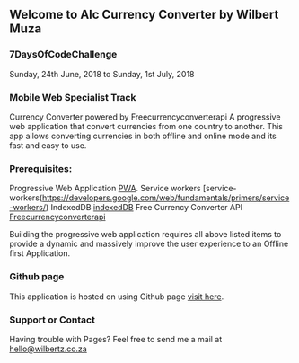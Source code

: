 ## Welcome to Alc Currency Converter by Wilbert Muza

### 7DaysOfCodeChallenge
   Sunday, 24th June, 2018 to Sunday, 1st July, 2018

### Mobile Web Specialist Track

Currency Converter powered by Freecurrencyconverterapi A progressive web application that convert currencies from one country to another.
This app allows converting currencies in both offline and online mode and its fast and easy to use.


### Prerequisites:

Progressive Web Application  [PWA](https://developers.google.com/web/progressive-web-apps/).
Service workers [service-workers(https://developers.google.com/web/fundamentals/primers/service-workers/)
IndexedDB [indexedDB](https://developer.mozilla.org/en-US/docs/Web/API/IndexedDB_API)
Free Currency Converter API [Freecurrencyconverterapi](https://www.currencyconverterapi.com/)

Building the progressive web application requires all above listed items to provide a dynamic and massively improve the user experience to an Offline first Application.

### Github page

This application is hosted on using Github page [visit here]().

### Support or Contact

Having trouble with Pages? Feel free to send me a mail at hello@wilbertz.co.za
